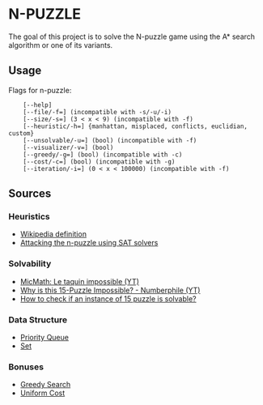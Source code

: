 # N-PUZZLE

The goal of this project is to solve the N-puzzle game using the A* search algorithm or one of its variants.

## Usage
Flags for n-puzzle:
```
	[--help]
	[--file/-f=] (incompatible with -s/-u/-i)
	[--size/-s=] (3 < x < 9) (incompatible with -f)
	[--heuristic/-h=] {manhattan, misplaced, conflicts, euclidian, custom}
	[--unsolvable/-u=] (bool) (incompatible with -f)
	[--visualizer/-v=] (bool)
	[--greedy/-g=] (bool) (incompatible with -c)
	[--cost/-c=] (bool) (incompatible with -g)
	[--iteration/-i=] (0 < x < 100000) (incompatible with -f)
```

## Sources

### Heuristics

- [Wikipedia definition](https://fr.wikipedia.org/wiki/Heuristique_(math%C3%A9matiques))
- [Attacking the n-puzzle using SAT solvers](https://theses.liacs.nl/pdf/LucEdixhoven.pdf)

### Solvability

- [MicMath: Le taquin impossible (YT)](https://www.youtube.com/watch?v=-3IsCOJieCc)
- [Why is this 15-Puzzle Impossible? - Numberphile (YT)](https://www.youtube.com/watch?v=YI1WqYKHi78)
- [How to check if an instance of 15 puzzle is solvable?](https://www.geeksforgeeks.org/check-instance-15-puzzle-solvable/)

### Data Structure
- [Priority Queue](https://en.cppreference.com/w/cpp/container/priority_queue)
- [Set](https://en.cppreference.com/w/cpp/container/set)

### Bonuses
- [Greedy Search](https://en.wikipedia.org/wiki/Greedy_algorithm)
- [Uniform Cost](https://ai.stackexchange.com/questions/9182/how-do-i-show-that-uniform-cost-search-is-a-special-case-of-a)
